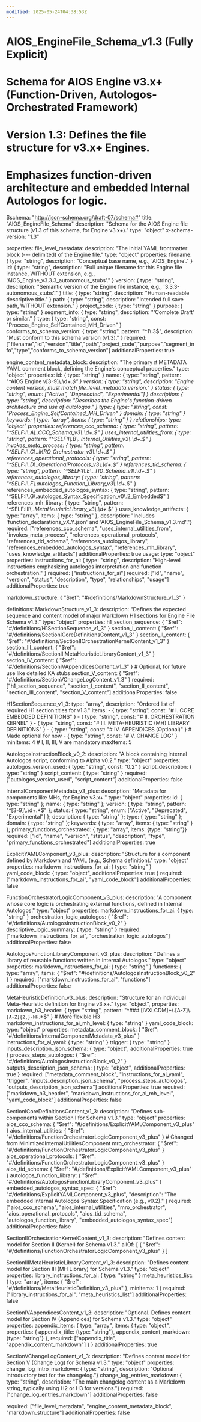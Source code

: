 ```yaml
---
modified: 2025-05-24T04:38:53Z
---
```

# AIOS_EngineFile_Schema_v1.3 (Fully Explicit)
# Schema for AIOS Engine v3.x+ (Function-Driven, Autologos-Orchestrated Framework)
# Version 1.3: Defines the file structure for v3.x+ Engines.
# Emphasizes function-driven architecture and embedded Internal Autologos for logic.

$schema: "http://json-schema.org/draft-07/schema#"
title: "AIOS_EngineFile_Schema"
description: "Schema for the AIOS Engine file structure (v1.3 of this schema, for Engine v3.x+)."
type: "object"
x-schema-version: "1.3"

properties:
  file_level_metadata:
    description: "The initial YAML frontmatter block (--- delimited) of the Engine file."
    type: "object"
    properties:
      filename: { type: "string", description: "Conceptual base name, e.g., 'AIOS_Engine'." }
      id: { type: "string", description: "Full unique filename for this Engine file instance, WITHOUT extension, e.g., 'AIOS_Engine_v3.3.3_autonomous_stubs'." }
      version: { type: "string", description: "Semantic version of the Engine file instance, e.g., '3.3.3-autonomous_stubs'." }
      title: { type: "string", description: "Human-readable descriptive title." }
      path: { type: "string", description: "Intended full save path, WITHOUT extension." }
      project_code: { type: "string" }
      purpose: { type: "string" }
      segment_info: { type: "string", description: "'Complete Draft' or similar." }
      type: { type: "string", const: "Process_Engine_SelfContained_MH_Driven" }
      conforms_to_schema_version: { type: "string", pattern: "^1\\.3$", description: "Must conform to this schema version (v1.3)." }
    required: ["filename","id","version","title","path","project_code","purpose","segment_info","type","conforms_to_schema_version"]
    additionalProperties: true

  engine_content_metadata_block:
    description: "The primary # METADATA YAML comment block, defining the Engine's conceptual properties."
    type: "object"
    properties:
      id: { type: "string" } 
      name: { type: "string", pattern: "^AIOS Engine v[3-9]\\.\\d+.*$" } 
      version: { type: "string", description: "Engine content version, must match file_level_metadata.version." }
      status: { type: "string", enum: ["Active", "Deprecated", "Experimental"] }
      description: { type: "string", description: "Describes the Engine's function-driven architecture and use of autologos." }
      type: { type: "string", const: "Process_Engine_SelfContained_MH_Driven" }
      domain: { type: "string" }
      keywords: { type: "array", items: { type: "string" } }
      relationships:
        type: "object"
        properties:
          references_cco_schema: { type: "string", pattern: "^SELF:I\\.A\\..*CCO_Schema_v3\\.\\d+.*$" }
          uses_internal_utilities_from: { type: "string", pattern: "^SELF:I\\.B\\..*Internal_Utilities_v3\\.\\d+.*$" }
          invokes_meta_process: { type: "string", pattern: "^SELF:I\\.C\\..*MRO_Orchestrator_v3\\.\\d+.*$" }
          references_operational_protocols: { type: "string", pattern: "^SELF:I\\.D\\..*OperationalProtocols_v3\\.\\d+.*$" }
          references_tid_schema: { type: "string", pattern: "^SELF:I\\.E\\..*TID_Schema_v1\\.\\d+.*$" }
          references_autologos_library: { type: "string", pattern: "^SELF:I\\.F\\.autologos_Function_Library_v3\\.\\d+.*$" }
          references_embedded_autologos_syntax: { type: "string", pattern: "^SELF:I\\.G\\.autologos_Syntax_Specification_v0\\.2_Embedded$" }
          references_mh_library: { type: "string", pattern: "^SELF:III\\..*MetaHeuristicLibrary_v3\\.\\d+.*$" }
          uses_knowledge_artifacts: { type: "array", items: { type: "string" }, description: "Includes 'function_declarations_vX.Y.json' and 'AIOS_EngineFile_Schema_v1.3.md'."}
        required: ["references_cco_schema", "uses_internal_utilities_from", "invokes_meta_process", "references_operational_protocols", "references_tid_schema", "references_autologos_library", "references_embedded_autologos_syntax", "references_mh_library", "uses_knowledge_artifacts"]
        additionalProperties: true
      usage:
        type: "object"
        properties:
          instructions_for_ai: { type: "string", description: "High-level instructions emphasizing autologos interpretation and function orchestration." }
        required: ["instructions_for_ai"]
    required: ["id", "name", "version", "status", "description", "type", "relationships", "usage"]
    additionalProperties: true

  markdown_structure: { "$ref": "#/definitions/MarkdownStructure_v1_3" }

definitions:
  MarkdownStructure_v1_3:
    description: "Defines the expected sequence and content model of major Markdown H1 sections for Engine File Schema v1.3."
    type: "object"
    properties:
      h1_section_sequence: { "$ref": "#/definitions/H1SectionSequence_v1_3" }
      section_I_content: { "$ref": "#/definitions/SectionICoreDefinitionsContent_v1_3" }
      section_II_content: { "$ref": "#/definitions/SectionIIOrchestrationKernelContent_v1_3" }
      section_III_content: { "$ref": "#/definitions/SectionIIIMetaHeuristicLibraryContent_v1_3" }
      section_IV_content: { "$ref": "#/definitions/SectionIVAppendicesContent_v1_3" } # Optional, for future use like detailed KA stubs
      section_V_content: { "$ref": "#/definitions/SectionVChangeLogContent_v1_3" }
    required: ["h1_section_sequence", "section_I_content", "section_II_content", "section_III_content", "section_V_content"]
    additionalProperties: false

  H1SectionSequence_v1_3:
    type: "array",
    description: "Ordered list of required H1 section titles for v1.3."
    items:
      - { type: "string", const: "# I. CORE EMBEDDED DEFINITIONS" }
      - { type: "string", const: "# II. ORCHESTRATION KERNEL" }
      - { type: "string", const: "# III. META-HEURISTIC (MH) LIBRARY DEFINITIONS" }
      - { type: "string", const: "# IV. APPENDICES (Optional)" } # Made optional for now
      - { type: "string", const: "# V. CHANGE LOG" }
    minItems: 4 # I, II, III, V are mandatory
    maxItems: 5

  AutologosInstructionBlock_v0_2: 
    description: "A block containing Internal Autologos script, conforming to Alpha v0.2."
    type: "object"
    properties:
      autologos_version_used: { type: "string", const: "0.2" }
      script_description: { type: "string" }
      script_content: { type: "string" }
    required: ["autologos_version_used", "script_content"]
    additionalProperties: false

  InternalComponentMetadata_v3_plus:
    description: "Metadata for components like MHs, for Engine v3.x+."
    type: "object"
    properties:
      id: { type: "string" }; name: { type: "string" }; version: { type: "string", pattern: "^[3-9]\\.\\d+.*$" }; status: { type: "string", enum: ["Active", "Deprecated", "Experimental"] }; description: { type: "string" }; type: { type: "string" }; domain: { type: "string" }; keywords: { type: "array", items: { type: "string" } }; primary_functions_orchestrated: { type: "array", items: {type: "string"}}
    required: ["id", "name", "version", "status", "description", "type", "primary_functions_orchestrated"]
    additionalProperties: true

  ExplicitYAMLComponent_v3_plus: 
    description: "Structure for a component defined by Markdown and YAML (e.g., Schema definition)."
    type: "object"
    properties:
      markdown_instructions_for_ai: { type: "string" }
      yaml_code_block: { type: "object", additionalProperties: true }
    required: ["markdown_instructions_for_ai", "yaml_code_block"]
    additionalProperties: false

  FunctionOrchestratorLogicComponent_v3_plus: 
    description: "A component whose core logic is orchestrating external functions, defined in Internal Autologos."
    type: "object"
    properties:
      markdown_instructions_for_ai: { type: "string" }
      orchestration_logic_autologos: { "$ref": "#/definitions/AutologosInstructionBlock_v0_2" }
      descriptive_logic_summary: { type: "string" }
    required: ["markdown_instructions_for_ai", "orchestration_logic_autologos"]
    additionalProperties: false
  
  AutologosFunctionLibraryComponent_v3_plus:
    description: "Defines a library of reusable functions written in Internal Autologos."
    type: "object"
    properties:
      markdown_instructions_for_ai: { type: "string" }
      functions: { type: "array", items: { "$ref": "#/definitions/AutologosInstructionBlock_v0_2" } }
    required: ["markdown_instructions_for_ai", "functions"]
    additionalProperties: false

  MetaHeuristicDefinition_v3_plus:
    description: "Structure for an individual Meta-Heuristic definition for Engine v3.x+."
    type: "object",
    properties:
      markdown_h3_header: { type: "string", pattern: "^### [IVXLCDM]+\\.[A-Z]\\. `[A-Z]{2,}-MH`.*$" } # More flexible H3
      markdown_instructions_for_ai_mh_level: { type: "string" }
      yaml_code_block:
        type: "object"
        properties:
          metadata_comment_block: { "$ref": "#/definitions/InternalComponentMetadata_v3_plus" }
          instructions_for_ai_yaml: { type: "string" }
          trigger: { type: "string" }
          inputs_description_json_schema: { type: "object", additionalProperties: true }
          process_steps_autologos: { "$ref": "#/definitions/AutologosInstructionBlock_v0_2" }
          outputs_description_json_schema: { type: "object", additionalProperties: true }
        required: ["metadata_comment_block", "instructions_for_ai_yaml", "trigger", "inputs_description_json_schema", "process_steps_autologos", "outputs_description_json_schema"]
        additionalProperties: true
    required: ["markdown_h3_header", "markdown_instructions_for_ai_mh_level", "yaml_code_block"]
    additionalProperties: false

  SectionICoreDefinitionsContent_v1_3:
    description: "Defines sub-components within Section I for Schema v1.3."
    type: "object"
    properties:
      aios_cco_schema: { "$ref": "#/definitions/ExplicitYAMLComponent_v3_plus" }
      aios_internal_utilities: { "$ref": "#/definitions/FunctionOrchestratorLogicComponent_v3_plus" } # Changed from MinimizedInternalUtilitiesComponent
      mro_orchestrator: { "$ref": "#/definitions/FunctionOrchestratorLogicComponent_v3_plus" }
      aios_operational_protocols: { "$ref": "#/definitions/FunctionOrchestratorLogicComponent_v3_plus" }
      aios_tid_schema: { "$ref": "#/definitions/ExplicitYAMLComponent_v3_plus" }
      autologos_function_library: { "$ref": "#/definitions/AutologosFunctionLibraryComponent_v3_plus" }
      embedded_autologos_syntax_spec: { "$ref": "#/definitions/ExplicitYAMLComponent_v3_plus", "description": "The embedded Internal Autologos Syntax Specification (e.g., v0.2)." }
    required: ["aios_cco_schema", "aios_internal_utilities", "mro_orchestrator", "aios_operational_protocols", "aios_tid_schema", "autologos_function_library", "embedded_autologos_syntax_spec"]
    additionalProperties: false

  SectionIIOrchestrationKernelContent_v1_3:
    description: "Defines content model for Section II (Kernel) for Schema v1.3."
    allOf: [ { "$ref": "#/definitions/FunctionOrchestratorLogicComponent_v3_plus" } ]

  SectionIIIMetaHeuristicLibraryContent_v1_3:
    description: "Defines content model for Section III (MH Library) for Schema v1.3."
    type: "object"
    properties:
      library_instructions_for_ai: { type: "string" }
      meta_heuristics_list: { type: "array", items: { "$ref": "#/definitions/MetaHeuristicDefinition_v3_plus" }, minItems: 1 }
    required: ["library_instructions_for_ai", "meta_heuristics_list"]
    additionalProperties: false
  
  SectionIVAppendicesContent_v1_3:
    description: "Optional. Defines content model for Section IV (Appendices) for Schema v1.3."
    type: "object"
    properties:
      appendix_items: { 
        type: "array", 
        items: { 
          type: "object", 
          properties: {
            appendix_title: {type: "string"},
            appendix_content_markdown: {type: "string"}
          },
          required: ["appendix_title", "appendix_content_markdown"]
        } 
      }
    additionalProperties: true

  SectionVChangeLogContent_v1_3:
    description: "Defines content model for Section V (Change Log) for Schema v1.3."
    type: "object"
    properties:
      change_log_intro_markdown: { type: "string", description: "Optional introductory text for the changelog."}
      change_log_entries_markdown: { type: "string", description: "The main changelog content as a Markdown string, typically using H2 or H3 for versions."}
    required: ["change_log_entries_markdown"]
    additionalProperties: false

required: ["file_level_metadata", "engine_content_metadata_block", "markdown_structure"]
additionalProperties: false
